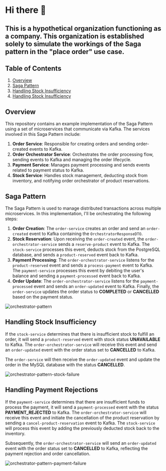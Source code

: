 # Hi there 👋

## This is a hypothetical organization functioning as a company. This organization is established solely to simulate the workings of the Saga pattern in the "place order" use case. 

## Table of Contents

1. [Overview](#Overview)
2. [Saga Pattern](#Saga-Pattern)
3. [Handling Stock Insufficiency](#Handling-Stock-Insufficiency)
4. [Handling Stock Insufficiency](#Handling-Stock-Insufficiency)

## Overview

This repository contains an example implementation of the Saga Pattern using a set of microservices that communicate via Kafka. The services involved in this Saga Pattern include:

1. **Order Service**: Responsible for creating orders and sending order-created events to Kafka.
2. **Order Orchestrator Service**: Orchestrates the order processing flow, sending events to Kafka and managing the order lifecycle.
3. **Payment Service**: Manages payment processing and sends events related to payment status to Kafka.
4. **Stock Service**: Handles stock management, deducting stock from inventory, and notifying order orchestrator of product reservations.

## Saga Pattern

The Saga Pattern is used to manage distributed transactions across multiple microservices. In this implementation, I'll be orchestrating the following steps:

1. **Order Creation**: The `order-service` creates an order and send an `order-created` event to Kafka containing the `OrchestratorResponseDTO`.
2. **Stock Reservation**: Upon receiving the `order-created` event, the `order-orchestrator-service` sends a `reserve-product` event to Kafka. The `stock-service` processes this event, deducts stock from the PostgreSQL database, and sends a `product-reserved` event back to Kafka.
3. **Payment Processing**: The `order-orchestrator-service` listens for the `product-reserved` event and sends a `process-payment` event to Kafka. The `payment-service` processes this event by debiting the user's balance and sending a `payment-processed` event back to Kafka.
4. **Order Update**: The `order-orchestrator-service` listens for the `payment-processed` event and sends an `order-updated` event to Kafka. Finally, the `order-service` updates the order status to **COMPLETED** or **CANCELLED** based on the payment status.

![orchestrator-pattern](https://github.com/saga-pattern-demo/.github/assets/52238180/c4c1925b-8b82-41a1-b59d-08e1de293ca5)
</br>

## Handling Stock Insufficiency

If the `stock-service` determines that there is insufficient stock to fulfill an order, it will send a `product-reserved` event with stock status **UNAVAILABLE** to Kafka. The `order-orchestrator-service` will receive this event and send an `order-updated` event with the order status set to **CANCELLED** to Kafka.

The `order-service` will then receive the `order-updated` event and update the order in the MySQL database with the status **CANCELLED**.

![orchestrator-pattern-stock-failure](https://github.com/saga-pattern-demo/.github/assets/52238180/3c12b926-32d9-470f-82f2-da5bcd0e6f55)
</br>

## Handling Payment Rejections

If the `payment-service` determines that there are insufficient funds to process the payment, it will send a `payment-processed` event with the status **PAYMENT_REJECTED** to Kafka. The `order-orchestrator-service` will receive this event and initiate the cancellation of the product reservation by sending a `cancel-product-reservation` event to Kafka. The `stock-service` will process this event by adding the previously deducted stock back to the inventory.

Subsequently, the `order-orchestrator-service` will send an `order-updated` event with the order status set to **CANCELLED** to Kafka, reflecting the payment rejection and order cancellation.

![orchestrator-pattern-payment-failure](https://github.com/saga-pattern-demo/.github/assets/52238180/60034513-d647-43ce-9252-16c132a16798)
</br>
